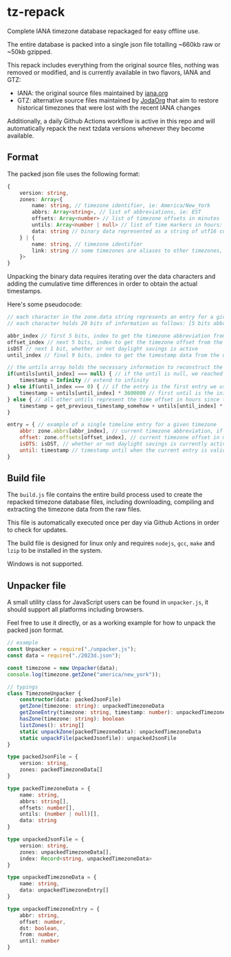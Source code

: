 # tz-repack

Complete IANA timezone database repackaged for easy offline use.

The entire database is packed into a single json file totalling ~660kb raw or ~50kb gzipped.

This repack includes everything from the original source files, nothing was removed or modified, and is currently available in two flavors, IANA and GTZ:

* IANA: the original source files maintained by [iana.org](https://iana.org/time-zones)
* GTZ: alternative source files maintained by [JodaOrg](https://github.com/JodaOrg/global-tz) that aim to restore historical timezones that were lost with the recent IANA changes

Additionally, a daily Github Actions workflow is active in this repo and will automatically repack the next tzdata versions whenever they become available.

## Format

The packed json file uses the following format:

```ts
{
    version: string,
    zones: Array<{
        name: string, // timezone identifier, ie: America/New_York
        abbrs: Array<string>, // list of abbreviations, ie: EST
        offsets: Array<number> // list of timezone offsets in minutes
        untils: Array<number | null> // list of time markers in hours: [initial_timestamp, ...time_diffs, null]
        data: string // binary data represented as a string of utf16 code points where each character stores 20 bits of information
    } | {
        name: string, // timezone identifier
        link: string // some timezones are aliases to other timezones, here is the name of the timezone we should redirect to
    }>
}
```

Unpacking the binary data requires iterating over the data characters and adding the cumulative time differences in order to obtain the actual timestamps.

Here's some pseudocode:

```js
// each character in the zone.data string represents an entry for a given timezone and contains information for that timezone during a specific period of time
// each character holds 20 bits of information as follows: [5 bits abbr_index][5 bits offset_index][1 bit dst][9 bits until_index]

abbr_index // first 5 bits, index to get the timezone abbreviation from the abbrs array
offset_index // next 5 bits, index to get the timezone offset from the offsets array
isDST // next 1 bit, whether or not daylight savings is active
until_index // final 9 bits, index to get the timestamp data from the untils array

// the untils array holds the necessary information to reconstruct the timeline of the timezone including the timestamps of each entry
if(untils[until_index] === null) { // if the until is null, we reached end of time
    timestamp = Infinity // extend to infinity
} else if(until_index === 0) { // if the entry is the first entry we use it directly
    timestamp = untils[until_index] * 3600000 // first until is the initial timestamp in hours, convert hours to milliseconds
} else { // all other untils represent the time offset in hours since the previous timestamp
    timestamp = get_previous_timestamp_somehow + untils[until_index] * 3600000 // convert hours to milliseconds and add to the previous timestamp
}

entry = { // example of a single timeline entry for a given timezone
    abbr: zone.abbrs[abbr_index], // current timezone abbreviation, if available
    offset: zone.offsets[offset_index], // current timezone offset in minutes
    isDTS: isDST, // whether or not daylight savings is currently active
    until: timestamp // timestamp until when the current entry is valid
}
```

## Build file

The `build.js` file contains the entire build process used to create the repacked timezone database files, including downloading, compiling and extracting the timezone data from the raw files.

This file is automatically executed once per day via Github Actions in order to check for updates.

The build file is designed for linux only and requires `nodejs`, `gcc`, `make` and `lzip` to be installed in the system.

Windows is not supported.

## Unpacker file

A small utility class for JavaScript users can be found in `unpacker.js`, it should support all platforms including browsers.

Feel free to use it directly, or as a working example for how to unpack the packed json format.

```js
// example
const Unpacker = require("./unpacker.js");
const data = require("./2023d.json");

const timezone = new Unpacker(data);
console.log(timezone.getZone("america/new_york"));
```

```ts
// typings
class TimezoneUnpacker {
    constructor(data: packedJsonFile)
    getZone(timezone: string): unpackedTimezoneData
    getZoneEntry(timezone: string, timestamp: number): unpackedTimezoneEntry
    hasZone(timezone: string): boolean
    listZones(): string[]
    static unpackZone(packedTimezoneData): unpackedTimezoneData
    static unpackFile(packedJsonfile): unpackedJsonFile
}

type packedJsonFile = {
    version: string,
    zones: packedTimezoneData[]
}

type packedTimezoneData = {
    name: string,
    abbrs: string[],
    offsets: number[],
    untils: (number | null)[],
    data: string
}

type unpackedJsonFile = {
    version: string,
    zones: unpackedTimezoneData[],
    index: Record<string, unpackedTimezoneData>
}

type unpackedTimezoneData = {
    name: string,
    data: unpackedTimezoneEntry[]
}

type unpackedTimezoneEntry = {
    abbr: string,
    offset: number,
    dst: boolean,
    from: number,
    until: number
}
```
